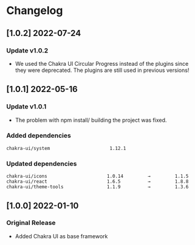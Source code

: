 # Changelog
## [1.0.2] 2022-07-24

### Update v1.0.2

- We used the Chakra UI Circular Progress instead of the plugins since they were deprecated. The plugins are still used in previous versions!

## [1.0.1] 2022-05-16

### Update v1.0.1

- The problem with npm install/ building the project was fixed.

### Added dependencies

```
chakra-ui/system                      1.12.1
```

### Updated dependencies

```
chakra-ui/icons                      1.0.14         →         1.1.5
chakra-ui/react                      1.6.5          →         1.8.8
chakra-ui/theme-tools                1.1.9          →         1.3.6
```
## [1.0.0] 2022-01-10

### Original Release

- Added Chakra UI as base framework
